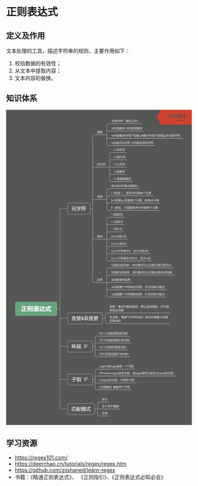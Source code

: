 # 正则表达式
## 定义及作用
文本处理的工具，描述字符串的规则，主要作用如下：
1. 校验数据的有效性；
2. 从文本中提取内容；
3. 文本内容的替换。

## 知识体系
![正则表达式](正则表达式.png "正则表达式")

## 学习资源
- https://regex101.com/
- https://deerchao.cn/tutorials/regex/regex.htm
- https://github.com/ziishaned/learn-regex
- 书籍：《精通正则表达式》、 《正则指引》、《正则表达式必知必会》